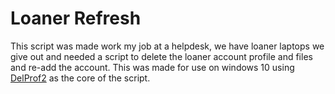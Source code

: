 # Loaner Refresh

This script was made work my job at a helpdesk, we have loaner laptops we give out and needed a script to delete the loaner account profile and files and re-add the account. This was made for use on windows 10 using [DelProf2](https://helgeklein.com/free-tools/delprof2-user-profile-deletion-tool/) as the core of the script.